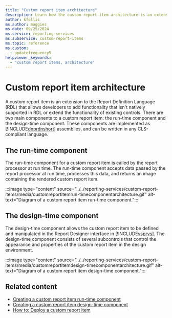 ```yaml
---
title: "Custom report item architecture"
description: Learn how the custom report item architecture is an extension that allows developers to add functionality that isn't natively supported in the RDL.
author: kfollis
ms.author: maggies
ms.date: 09/25/2024
ms.service: reporting-services
ms.subservice: custom-report-items
ms.topic: reference
ms.custom:
  - updatefrequency5
helpviewer_keywords:
  - "custom report items, architecture"
---
```

# Custom report item architecture
  A custom report item is an extension to the Report Definition Language (RDL) that allows developers to add functionality that isn't natively supported in RDL or extend the functionality of existing controls. There are two main components to a custom report item: the run-time component and the design-time component. These components are implemented as [!INCLUDE[dnprdnshort](../../includes/dnprdnshort-md.md)] assemblies, and can be written in any CLS-compliant language.  
  
## The run-time component  
 The run-time component for a custom report item is called by the report processor at run time. The run-time component accepts data passed by the report processor at run time, processes this data, and returns an image containing the rendered custom report item.  
  
:::image type="content" source="../../reporting-services/custom-report-items/media/customreportitemrun-timecomponentarchitecture.gif" alt-text="Diagram of a custom report item run-time component.":::
  
## The design-time component  
 The design-time component allows the custom report item to be defined and manipulated in the Report Designer interface in [!INCLUDE[vsprvs](../../includes/vsprvs-md.md)]. The design-time component consists of several subcontrols that control the appearance and properties of the custom report item in the design environment.  
  
:::image type="content" source="../../reporting-services/custom-report-items/media/customreportitemdesign-timecomponentarchitecture.gif" alt-text="Diagram of a custom report item design-time component.":::
  
## Related content

- [Creating a custom report item run-time component](../../reporting-services/custom-report-items/creating-a-custom-report-item-run-time-component.md)
- [Creating a custom report item design-time component](../../reporting-services/custom-report-items/creating-a-custom-report-item-design-time-component.md)
- [How to: Deploy a custom report item](../../reporting-services/custom-report-items/how-to-deploy-a-custom-report-item.md)
